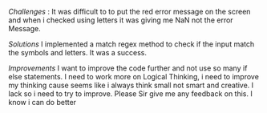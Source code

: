 *Challenges* :
It was difficult to to put the red error message on the screen and when i checked using letters it was giving me NaN not the error Message. 

*Solutions*
I implemented a match regex method to check if the input match the symbols and letters. It was a success. 

*Improvements*
I want to improve the code further and not use so many if else statements. I need to work more on Logical Thinking, i need to improve my thinking cause seems like i always think small not smart and creative. I lack so i need to try to improve. Please Sir give me any feedback on this. I know i can do better
